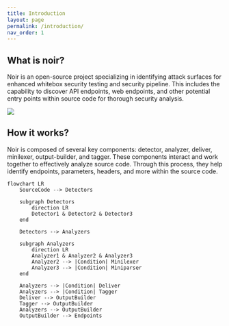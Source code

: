 ```yaml
---
title: Introduction
layout: page
permalink: /introduction/
nav_order: 1
---
```


## What is noir?
Noir is an open-source project specializing in identifying attack surfaces for enhanced whitebox security testing and security pipeline. This includes the capability to discover API endpoints, web endpoints, and other potential entry points within source code for thorough security analysis.

![](../images/noir-usage.jpg)

## How it works?

Noir is composed of several key components: detector, analyzer, deliver, minilexer, output-builder, and tagger. These components interact and work together to effectively analyze source code. Through this process, they help identify endpoints, parameters, headers, and more within the source code.

```mermaid
flowchart LR
    SourceCode --> Detectors

    subgraph Detectors
        direction LR
        Detector1 & Detector2 & Detector3
    end

    Detectors --> Analyzers

    subgraph Analyzers
        direction LR
        Analyzer1 & Analyzer2 & Analyzer3
        Analyzer2 --> |Condition| Minilexer
        Analyzer3 --> |Condition| Miniparser
    end

    Analyzers --> |Condition| Deliver
    Analyzers --> |Condition| Tagger
    Deliver --> OutputBuilder
    Tagger --> OutputBuilder
    Analyzers --> OutputBuilder
    OutputBuilder --> Endpoints

```